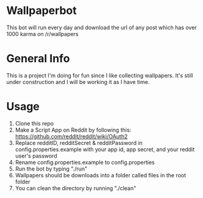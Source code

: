 # Wallpaperbot

This bot will run every day and download the url of any post which has over 1000 karma on /r/wallpapers

# General Info

This is a project I'm doing for fun since I like collecting wallpapers. It's still under construction and I will be working it as I have time.

# Usage

1) Clone this repo
2) Make a Script App on Reddit by following this: https://github.com/reddit/reddit/wiki/OAuth2
3) Replace redditID, redditSecret & redditPassword in config.properties.example with your app id, app secret, and your reddit user's password
4) Rename config.properties.example to config.properties
5) Run the bot by typing "./run"
6) Wallpapers should be downloads into a folder called files in the root folder
7) You can clean the directory by running "./clean"
